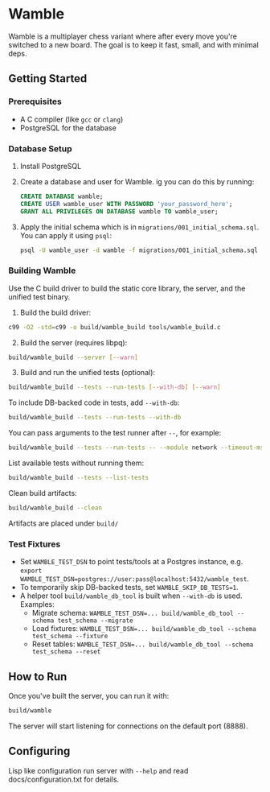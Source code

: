 # Wamble

Wamble is a multiplayer chess variant where after every move you're switched to a new board. The goal is to keep it fast, small, and with minimal deps.

## Getting Started

### Prerequisites

- A C compiler (like `gcc` or `clang`)
- PostgreSQL for the database

### Database Setup

1.  Install PostgreSQL

2.  Create a database and user for Wamble. ig you can do this by running:

    ```sql
    CREATE DATABASE wamble;
    CREATE USER wamble_user WITH PASSWORD 'your_password_here';
    GRANT ALL PRIVILEGES ON DATABASE wamble TO wamble_user;
    ```

3.  Apply the initial schema which is in `migrations/001_initial_schema.sql`. You can apply it using `psql`:

    ```sh
    psql -U wamble_user -d wamble -f migrations/001_initial_schema.sql
    ```

### Building Wamble

Use the C build driver to build the static core library, the server, and the unified test binary.

1. Build the build driver:

```sh
c99 -O2 -std=c99 -o build/wamble_build tools/wamble_build.c
```

2. Build the server (requires libpq):

```sh
build/wamble_build --server [--warn]
```

3. Build and run the unified tests (optional):

```sh
build/wamble_build --tests --run-tests [--with-db] [--warn]
```

To include DB-backed code in tests, add `--with-db`:

```sh
build/wamble_build --tests --run-tests --with-db
```

You can pass arguments to the test runner after `--`, for example:

```sh
build/wamble_build --tests --run-tests -- --module network --timeout-ms 8000 --seed 42
```

List available tests without running them:

```sh
build/wamble_build --tests --list-tests
```

Clean build artifacts:

```sh
build/wamble_build --clean
```

Artifacts are placed under `build/`

### Test Fixtures

- Set `WAMBLE_TEST_DSN` to point tests/tools at a Postgres instance, e.g. `export WAMBLE_TEST_DSN=postgres://user:pass@localhost:5432/wamble_test`.
- To temporarily skip DB-backed tests, set `WAMBLE_SKIP_DB_TESTS=1`.
- A helper tool `build/wamble_db_tool` is built when `--with-db` is used. Examples:
  - Migrate schema: `WAMBLE_TEST_DSN=... build/wamble_db_tool --schema test_schema --migrate`
  - Load fixtures: `WAMBLE_TEST_DSN=... build/wamble_db_tool --schema test_schema --fixture`
  - Reset tables: `WAMBLE_TEST_DSN=... build/wamble_db_tool --schema test_schema --reset`

## How to Run

Once you've built the server, you can run it with:

```sh
build/wamble
```

The server will start listening for connections on the default port (8888).

## Configuring

Lisp like configuration run server with `--help` and read docs/configuration.txt for details.
